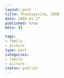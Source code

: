 ```yaml
--- 
layout: post
title: Thanksgiving, 2008
date: 2009-01-27
published: true
meta: {}

tags: 
- family
- picture
type: post
categories: 
- family
- picture
status: publish
---
```





      
